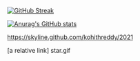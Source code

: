 [![GitHub Streak](https://github-readme-streak-stats.herokuapp.com?user=kohithReddy&theme=gruvbox&hide_border=true)](https://git.io/streak-stats)

[![Anurag's GitHub stats](https://github-readme-stats.vercel.app/api?username=kohithReddy&theme=synthwave&show_icons=true)](https://github.com/kohithms/github-readme-stats)


https://skyline.github.com/kohithreddy/2021

[a relative link] star.gif
